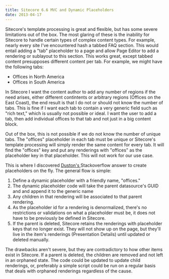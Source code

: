 ```yaml
---
title: Sitecore 6.6 MVC and Dynamic Placeholders
date: 2013-04-17
---
```


Sitecore's template processing is great and flexible, but has some severe limitations out of the box. The most 
glaring of these is the inability for Sitecore to handle certain types of complex content types. For example,
nearly every site I've encountered hash a tabbed FAQ section. This would entail adding a "tab" placeholder to a page
and allow Page Editor to add a rendering or sublayout to this section. This works great, except tabbed content presupposes
different content per tab. For example, we might have the following tabs:

- Offices in North America
- Offices in South America

In Sitecore I want the content author to add any number of regions if the need arises, either different contintents 
or arbitrary regions (Offices on the East Coast), the end result is that I do not or should not know the number of tabs.
This is fine if I want each tab to contain a very generic field such as "rich text," which is usually not possible or 
ideal. I want the user to add a tab, then add individual offices to that tab and not just in a big content block.

Out of the box, this is not possible if we do not know the number of unique tabs. The "offices" placeholder in each tab
must be unique or Sitecore's template processing will simply render the same content for every tab. It will find the "offices"
key and put any renderings with "offices" as the placeholder key in that placeholder. This will not work for our use case.

This is where I discovered <a href="http://stackoverflow.com/a/15135796/193495">Duston's </a> Stackoverflow answer
to create placeholders on the fly. The general flow is simple:

1. Define a dynamic placeholder with a friendly name,  "offices."
2. The dynamic placeholder code will take the parent datasource's GUID and and append it to the generic name
3. Any children in that rendering will be associated to that parent rendering.
4. As the placeholder id for a rendering is denormalized, there's no restrictions or validations on what a placeholder
must be, it does not have to be previously be defined in Sitecore.
5. If the parent is deleted, Sitecore retains the renderings with placeholder keys that no longer exist. They will not
show up on the page, but they'll live in the item's renderings (Presentation Details) until updated or deleted manually.

The drawbacks aren't severe, but they are contradictory to how other items exist in Sitecore. If a parent is deleted,
the children are removed and not left in an orphaned state. The code could be updated to update child renderings, or, preferably a
simple script could be run on a regular basis that deals with orphaned renderings regardless of the cause.
